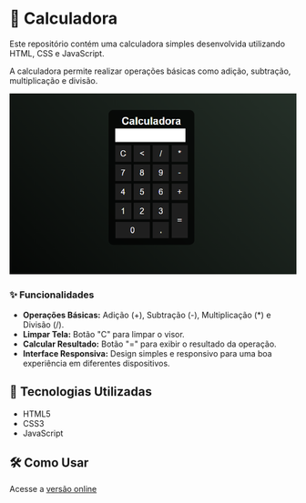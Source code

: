 # 🧮 Calculadora

Este repositório contém uma calculadora simples desenvolvida utilizando HTML, CSS e JavaScript. 

A calculadora permite realizar operações básicas como adição, subtração, multiplicação e divisão.

![Calculadora Preview](img/tela-calculadora.png)

### ✨ Funcionalidades

- **Operações Básicas:** Adição (+), Subtração (-), Multiplicação (*) e Divisão (/).
- **Limpar Tela:** Botão "C" para limpar o visor.
- **Calcular Resultado:** Botão "=" para exibir o resultado da operação.
- **Interface Responsiva:** Design simples e responsivo para uma boa experiência em diferentes dispositivos.

## 🚀 Tecnologias Utilizadas

- HTML5
- CSS3
- JavaScript

## 🛠️ Como Usar

Acesse a [versão online](https://geovanigaldino.github.io/calculadora/)
